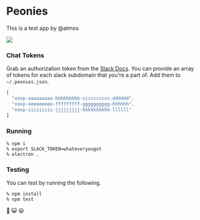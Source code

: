 # Peonies

This is a test app by @atmos

![](https://cloud.githubusercontent.com/assets/38/7949418/88e29856-0942-11e5-98b0-17d37dae54e3.jpg)

### Chat Tokens

Grab an authorization token from the [Slack Docs](https://api.slack.com/web). You can provide an array of tokens for each slack subdomain that you're a part of. Add them to `~/.peonies.json`.

```javascript
[
  "xoxp-aaaaaaaaa-bbbbbbbbb-cccccccccc-dddddd",
  "xoxp-eeeeeeeee-fffffffff-gggggggggg-hhhhhh",
  "xoxp-iiiiiiiii-jjjjjjjjj-kkkkkkkkkk-llllll"
]
```

### Running

    % npm i
    % export SLACK_TOKEN=whateveryougot
    % electron .

### Testing

You can test by running the following.
    
    % npm install
    % npm test

:revolving_hearts: :smiley_cat: :smiley:
